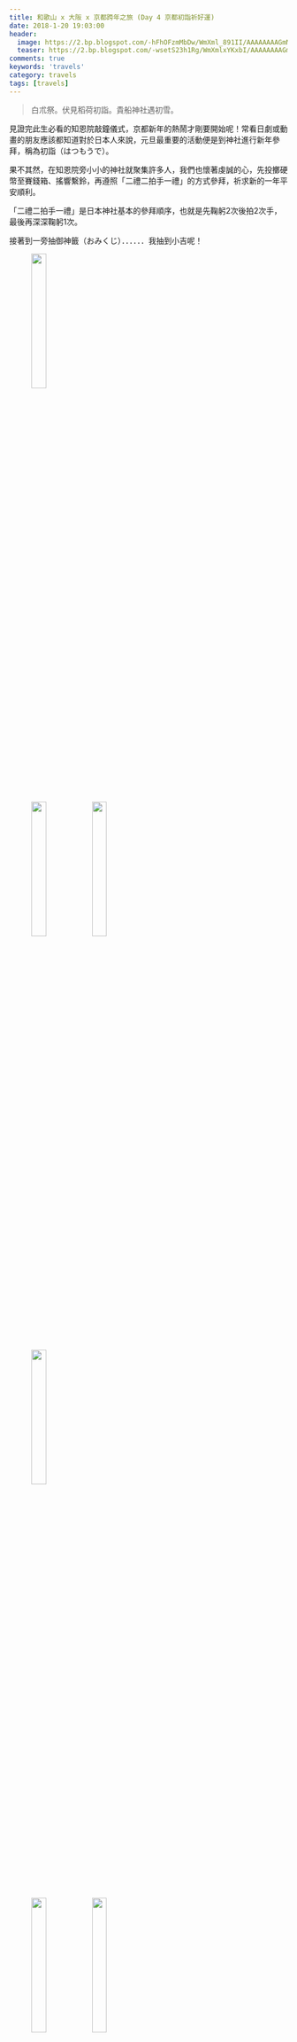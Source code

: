 ```yaml
---
title: 和歌山 x 大阪 x 京都跨年之旅 (Day 4 京都初詣祈好運)
date: 2018-1-20 19:03:00
header:
  image: https://2.bp.blogspot.com/-hFhOFzmMbDw/WmXml_891II/AAAAAAAAGmM/jnUYC-P5sCM6Gp9yVVNQYlfPX6l_-SA2QCKgBGAs/s1600/IMG_5847.JPG
  teaser: https://2.bp.blogspot.com/-wsetS23h1Rg/WmXmlxYKxbI/AAAAAAAAGmM/PkrFY7TPB3o90aRrw-2I4a51OTMj-m99QCKgBGAs/s1600/IMG_5745.JPG
comments: true
keywords: 'travels'
category: travels
tags: [travels]
---
```


> 白朮祭。伏見稻荷初詣。貴船神社遇初雪。

見證完此生必看的知恩院敲鐘儀式，京都新年的熱鬧才剛要開始呢！常看日劇或動畫的朋友應該都知道對於日本人來說，元旦最重要的活動便是到神社進行新年參拜，稱為初詣（はつもうで）。

果不其然，在知恩院旁小小的神社就聚集許多人，我們也懷著虔誠的心，先投擲硬幣至賽錢箱、搖響繫鈴，再遵照「二禮二拍手一禮」的方式參拜，祈求新的一年平安順利。

「二禮二拍手一禮」是日本神社基本的參拜順序，也就是先鞠躬2次後拍2次手，最後再深深鞠躬1次。

接著到一旁抽御神籤（おみくじ）．．．．．．我抽到小吉呢！

<figure>
    <img src="https://1.bp.blogspot.com/-wq4Q5TEch0c/WnAb28vQRmI/AAAAAAAAHL0/FEBlvKPN-JI8COh8HALj2HqNoEeqSW51QCKgBGAs/s1600/DSC_1094.JPG" height="25%" width="25%">
</figure>
<figure class="half">
    <img src="https://2.bp.blogspot.com/-9G51WMsmdVE/WnAb27_dsqI/AAAAAAAAHL0/zYozFcbtlB8os-0sOOnm25SDdP_KYRSuACKgBGAs/s1600/IMG_5743.JPG" height="25%" width="25%">
    <img src="https://3.bp.blogspot.com/-Y9alBF1xmt0/WnAb2zlCANI/AAAAAAAAHL0/--MMv7-S3KoBVZthXR-YZITCvodtv8mlQCKgBGAs/s1600/IMG_5745.JPG" height="25%" width="25%">
</figure>
<figure>
    <img src="https://3.bp.blogspot.com/-dxDgQjdxhpE/WnAb27IgWhI/AAAAAAAAHL0/fXIwyGKY7NQxz0NyfAb5xGLlBJUZpVVjwCKgBGAs/s1600/2018-01-01-04-43-07.jpg" height="25%" width="25%">
</figure>
<figure class="half">
    <img src="https://1.bp.blogspot.com/-LkwbIYGRMVY/WnAb2xr6wxI/AAAAAAAAHL0/PwoIsjjGEtI57lizOMhblBvVzuKmCeUmACKgBGAs/s1600/IMG_5752.JPG" height="25%" width="25%">
    <img src="https://2.bp.blogspot.com/-SHOqhTLgvro/WnAb27RiUYI/AAAAAAAAHL0/5oIpkZXL8-EuolUyVqKOTTLVj9oUkiMEACKgBGAs/s1600/IMG_5755.JPG" height="25%" width="25%">
</figure>
<figure class="half">
    <img src="https://1.bp.blogspot.com/-RhSC_8HAX1A/WnAb219LNiI/AAAAAAAAHL0/2PuOPamEkoQSDD3LsAzxuDVit8OeQMPQACKgBGAs/s1600/IMG_5759.JPG" height="25%" width="25%">
    <img src="https://1.bp.blogspot.com/-eyVgkdY8sbc/WnAb25tz2fI/AAAAAAAAHL0/DsH04-eBKVYmZAbAMp1VvIdyprqsIBnIQCKgBGAs/s1600/IMG_5760.JPG" height="25%" width="25%">
</figure>
<figure class="half">
    <img src="https://1.bp.blogspot.com/-e5_kWKpkRCE/WnAb25tvlrI/AAAAAAAAHL0/GHhYRz-dUVkyswuh7jVnR1p3M4BrIXx6gCKgBGAs/s1600/IMG_5764.JPG" height="25%" width="25%">
    <img src="https://1.bp.blogspot.com/-VUs7r6CHO0U/WnAb2wVy4II/AAAAAAAAHL0/ZE3DM3EXd1wSqyw6MVeD5wh_O3XnVxHbwCKgBGAs/s1600/IMG_5767.JPG" height="25%" width="25%">
</figure>
<figure class="half">
    <img src="https://2.bp.blogspot.com/-U80svdSwTw4/WnAb24QqbOI/AAAAAAAAHL0/nKu25whffUMPBaAumnB6mgJg3bxS1LeLgCKgBGAs/s1600/IMG_5768.JPG" height="25%" width="25%">
    <img src="https://2.bp.blogspot.com/-HQd7zsOuPEU/WnAb27JMUTI/AAAAAAAAHL0/bIYaxWSEyWsZaPB9ummXLU82tVmZ2M0EQCKgBGAs/s1600/IMG_5770.JPG" height="25%" width="25%">
</figure>
<figure class="half">
    <img src="https://1.bp.blogspot.com/-PrVKf5beiiI/WnAb2y_wL-I/AAAAAAAAHL0/h8cyVt1T0OI8r4cW2h8sNXoVa6-FNz1uwCKgBGAs/s1600/IMG_5776.JPG" height="25%" width="25%">
    <img src="https://2.bp.blogspot.com/-sRtTVZg_2eo/WnAb28wB2bI/AAAAAAAAHL0/3-065LrhAYcQgsjqzr2z61Qq8zolbcFMgCKgBGAs/s1600/IMG_5778.JPG" height="25%" width="25%">
</figure>
<figure class="half">
    <img src="https://1.bp.blogspot.com/-lWHP-CV8bDw/WnAb2-ddJ0I/AAAAAAAAHL0/WaYgY-lrb0cYmIG3wkPXTSzZQMGY-YeIgCKgBGAs/s1600/IMG_5779.JPG" height="25%" width="25%">
    <img src="https://3.bp.blogspot.com/-DmSeInqyBAI/WnAb2wA6A4I/AAAAAAAAHL0/-ss5CoptobcznYfYrM_y2_ZHlvenwPQlwCKgBGAs/s1600/IMG_5780.JPG" height="25%" width="25%">
</figure>
<figure class="half">
    <img src="https://3.bp.blogspot.com/-zjGu8Kb-pEk/WnAb23SNJJI/AAAAAAAAHL0/c9B_Sp_NMn4i4sxoxoQ62t2c4AxgmvaQQCKgBGAs/s1600/IMG_5781.JPG" height="25%" width="25%">
    <img src="https://1.bp.blogspot.com/-DSS5CJ2v-DU/WnAb23JLI-I/AAAAAAAAHL0/3VV8OPCTFOgvqWWTANus-H17uWw1AwUEgCKgBGAs/s1600/IMG_5785.JPG" height="25%" width="25%">
</figure>
<figure class="half">
    <img src="https://2.bp.blogspot.com/-Ios_a1G2J1M/WnAb26rzSmI/AAAAAAAAHL0/ehXY0IK-4TcXbWlOjlYjnskVqzPvNPSdwCKgBGAs/s1600/IMG_5787.JPG" height="25%" width="25%">
    <img src="https://3.bp.blogspot.com/-obXg402JbmM/WnAb2-eILNI/AAAAAAAAHL0/MLuDCGaec14ybIMgketeASdwkd9d9tyDgCKgBGAs/s1600/IMG_5790.JPG" height="25%" width="25%">
</figure>
<figure class="half">
    <img src="https://1.bp.blogspot.com/-mm3mDXAaDkQ/WnAb2_maClI/AAAAAAAAHL0/Z-3s3hHYIN0DlTQBtnIxBJCQkmmJuLyCwCKgBGAs/s1600/IMG_5791.JPG" height="25%" width="25%">
    <img src="https://2.bp.blogspot.com/-8_Yxc5EQBGU/WnAb28wQCfI/AAAAAAAAHL0/9S4kWEIUG6ovuUPQ15_7kkZmtifcxOlwACKgBGAs/s1600/IMG_5794.JPG" height="25%" width="25%">
</figure>
<figure class="half">
    <img src="https://2.bp.blogspot.com/-3C0Vn7-ISo8/WnAb2731VeI/AAAAAAAAHL0/bDQL-nWwkg8RFoEClPyqT-cQXgQ-eYSGgCKgBGAs/s1600/IMG_5798.JPG" height="25%" width="25%">
    <img src="https://4.bp.blogspot.com/-sJoFvxAVkHU/WnAb2-o9DhI/AAAAAAAAHL0/EqHzSZxSXZ4AeFgzbuxAtdlHcW8mHW2cQCKgBGAs/s1600/IMG_5802.JPG" height="25%" width="25%">
</figure>
<figure class="half">
    <img src="https://4.bp.blogspot.com/-QsLmo7FdQxE/WnAb28LGi9I/AAAAAAAAHL0/rAUSbicMYngbfqNOYEiN9qYU4GY1o7_9ACKgBGAs/s1600/IMG_5804.JPG" height="25%" width="25%">
    <img src="https://4.bp.blogspot.com/-yn_XStl_Vqk/WnAb29M5FNI/AAAAAAAAHL0/Rwnl6SEiQKcv-pxiHyJtcXlu5F2TswRgwCKgBGAs/s1600/IMG_5805.JPG" height="25%" width="25%">
</figure>
<figure class="half">
    <img src="https://4.bp.blogspot.com/-dSBXh0Olqms/WnAb285lwmI/AAAAAAAAHL0/kN16_-UUSRQORZA1_d4VuM3yv04Qp867gCKgBGAs/s1600/IMG_5808.JPG" height="25%" width="25%">
    <img src="https://1.bp.blogspot.com/-1FbSmZ04smw/WnAb22gzUUI/AAAAAAAAHL0/CAalJ2RobpADdvQJXZd-iFqwaaWzwAeewCKgBGAs/s1600/IMG_5809.JPG" height="25%" width="25%">
</figure>
<figure>
    <img src="https://1.bp.blogspot.com/-6M7oICawuQ8/WnAb250XvCI/AAAAAAAAHL0/8Rc0QDIMz-8rqh9I-EQgQmEvG2UHzMjtwCKgBGAs/s1600/IMG_5813.JPG" height="25%" width="25%">
</figure>
<figure>
    <img src="https://1.bp.blogspot.com/-EDM3uu-sjVM/WnAb2xjMtOI/AAAAAAAAHL0/B05BH00dYWk2Q1U5KraIVAWtUWvvx-5NACKgBGAs/s1600/2018-01-01-10-59-28.jpg" height="25%" width="25%">
</figure>
<figure class="half">
    <img src="https://4.bp.blogspot.com/-n1oD5xufeQg/WnAb2--dqRI/AAAAAAAAHL0/BY6Ri2WuHEsbHLXeRyasZAu3pMlot5U7gCKgBGAs/s1600/IMG_5820.JPG" height="25%" width="25%">
    <img src="https://2.bp.blogspot.com/-JTQA2TvBN9U/WnAb27Xx4BI/AAAAAAAAHL0/KLSkm_a89y8Jq8R1dOcVsZ7vdhbZco04gCKgBGAs/s1600/IMG_5821.JPG" height="25%" width="25%">
</figure>
<figure class="half">
    <img src="https://3.bp.blogspot.com/-60klqdDSbhE/WnAb25NBdsI/AAAAAAAAHL0/jQw8CpgIQNwZQmkgVGlO__Ajifu90JQVQCKgBGAs/s1600/IMG_5825.JPG" height="25%" width="25%">
    <img src="https://1.bp.blogspot.com/-Q-zIzcGNlo0/WnAb224UJ3I/AAAAAAAAHL0/BsidPGeppOIWiIuQ_YQTqyfJ4XiK3Vv3wCKgBGAs/s1600/IMG_5827.JPG" height="25%" width="25%">
</figure>
<figure class="half">
    <img src="https://2.bp.blogspot.com/-SCnsm2Ou_wE/WnAb2w_djwI/AAAAAAAAHL0/CRh3jdrUtHQhGTMvm_qaxYOsTDx96668QCKgBGAs/s1600/IMG_5828.JPG" height="25%" width="25%">
    <img src="https://1.bp.blogspot.com/-Je3seqiPkMQ/WnAb2w3lyrI/AAAAAAAAHL0/iKeZtfmOqp8Lu7Sugo1NXtZWjtHRZLVnACKgBGAs/s1600/IMG_5830.JPG" height="25%" width="25%">
</figure>
<figure class="half">
    <img src="https://1.bp.blogspot.com/-dvJ6sDhq1nE/WnAb2_OC_aI/AAAAAAAAHL0/hxHL19O1J5kooQrm1UyTpod4Y-k7YNoYACKgBGAs/s1600/IMG_5829.JPG" height="25%" width="25%">
    <img src="https://2.bp.blogspot.com/-oxzaAUpzBNE/WnAb26akN8I/AAAAAAAAHL0/jUunpA5XapkRhkZ0BTrL6yinONpDFlUPACKgBGAs/s1600/IMG_5831.JPG" height="25%" width="25%">
</figure>
<figure class="half">
    <img src="https://1.bp.blogspot.com/-jsT5V9X2tGQ/WnAb22v99DI/AAAAAAAAHL0/fQzxhaP1ybQi1M7IVNuIMv3unpuD1X8FQCKgBGAs/s1600/IMG_5832.JPG" height="25%" width="25%">
    <img src="https://1.bp.blogspot.com/-QRMIjM8D5zg/WnAb2_eTWZI/AAAAAAAAHL0/SuZZL2QgcLc6jS02rZCwI3qDyYLoDFKUgCKgBGAs/s1600/IMG_5834.JPG" height="25%" width="25%">
</figure>
<figure class="half">
    <img src="https://1.bp.blogspot.com/-0ZX6bYKQqsw/WnAb28SZZCI/AAAAAAAAHL0/83AoK12fewoxTPKczG09CDYW-11idNLhgCKgBGAs/s1600/IMG_5839.JPG" height="25%" width="25%">
    <img src="https://4.bp.blogspot.com/-8gRlbJGP-aQ/WnAb2zW_GPI/AAAAAAAAHL0/veLvlbibuOg7wRRelMprmr0FsVgpjg9eQCKgBGAs/s1600/IMG_5841.JPG" height="25%" width="25%">
</figure>
<figure class="half">
    <img src="https://4.bp.blogspot.com/-LJ3dcc_CjOw/WnAb20srU3I/AAAAAAAAHL0/60H430EHT4UwJxJGQ9-oqkKUu-3d2QYFwCKgBGAs/s1600/IMG_5844.JPG" height="25%" width="25%">
    <img src="https://2.bp.blogspot.com/-x7VXh9fMS-4/WnAb23B0EFI/AAAAAAAAHL0/WECWWV4VD1ApzBeFt53dLpgn5S9GtBFNgCKgBGAs/s1600/IMG_5853.JPG" height="25%" width="25%">
</figure>
<figure class="half">
    <img src="https://1.bp.blogspot.com/-2wpl8jWaDMo/WnAb2_4TLSI/AAAAAAAAHL0/kmfuMb_2cdIVMKtvXDbVMS01m5YLpt3uQCKgBGAs/s1600/IMG_5854.JPG" height="25%" width="25%">
    <img src="https://2.bp.blogspot.com/-O6uTeJ0oIuM/WnAb24hW8pI/AAAAAAAAHL0/04VePOBOFYMs-bnJ8ucQbyjYIj6Vzd3ywCKgBGAs/s1600/IMG_5856.JPG" height="25%" width="25%">
</figure>
<figure>
    <img src="https://4.bp.blogspot.com/-2k2RWg4yBas/WnAb23_cnZI/AAAAAAAAHL0/ZyKSkJJFN1MSdkef8xtPyW-LF-x13_aTgCKgBGAs/s1600/DSC_1104.JPG" height="25%" width="25%">
</figure>
<figure class="half">
    <img src="https://4.bp.blogspot.com/-0WIGHQ_wND8/WnAb23CgKjI/AAAAAAAAHL0/ggC_wB42yz8Ap3tDpoB1dU3olDjaBdZ_gCKgBGAs/s1600/DSC_1105.JPG" height="25%" width="25%">
    <img src="https://2.bp.blogspot.com/-LpqC3Cs0WFo/WnAb2_mKrpI/AAAAAAAAHL0/netNwBClF-cymt6op0pNAlbv__9I-TILQCKgBGAs/s1600/DSC_1107.JPG" height="25%" width="25%">
</figure>
<figure class="half">
    <img src="https://3.bp.blogspot.com/-zU6N9vsY4NQ/WnAb24SYSmI/AAAAAAAAHL0/fDdaW6RvsZQmbAMpAyNZU66KftBhBxcxACKgBGAs/s1600/DSC_1108.JPG" height="25%" width="25%">
    <img src="https://1.bp.blogspot.com/-6uzvZR9TDU4/WnAb231og5I/AAAAAAAAHL0/e2rygJiwaUkU1deqRy7YIwaT1vn0D4nqwCKgBGAs/s1600/DSC_1109.JPG" height="25%" width="25%">
</figure>
<figure class="half">
    <img src="https://4.bp.blogspot.com/-95wjhQ6OMOw/WnAb239N5lI/AAAAAAAAHL0/mFhX7-LURhwNYpC4PqmDGsUDm2EEbokWACKgBGAs/s1600/IMG_5861.JPG" height="25%" width="25%">
    <img src="https://4.bp.blogspot.com/-yOHSiKFiS4I/WnAb23IU3NI/AAAAAAAAHL0/P8QNK_xWQe8cd0W7bda3d2SxN8AFJwKVwCKgBGAs/s1600/IMG_5863.JPG" height="25%" width="25%">
</figure>
<figure class="half">
    <img src="https://4.bp.blogspot.com/-lj8X5QGQrS4/WnAb2xKC5SI/AAAAAAAAHL0/gojxibwu_Egkvi6LKz1Z4wKvXS-I7o4eQCKgBGAs/s1600/IMG_5869.JPG" height="25%" width="25%">
    <img src="https://3.bp.blogspot.com/-moUjwqWXPTQ/WnAb2xhId9I/AAAAAAAAHL0/ol0hwHsa004woK8jv3uxm85Ov3pt83HcACKgBGAs/s1600/IMG_5870.JPG" height="25%" width="25%">
</figure>
<figure class="half">
    <img src="https://2.bp.blogspot.com/-em0_gfWKaU4/WnAb29anZdI/AAAAAAAAHL0/4MMKB62i5IcPxL6QvpTBzd-Sb5O764mOACKgBGAs/s1600/IMG_5872.JPG" height="25%" width="25%">
    <img src="https://3.bp.blogspot.com/-mSelL10A1h8/WnAb2-wexII/AAAAAAAAHL0/qshu6KneUcwLzdlW35fvpf6-8a2NkLx_QCKgBGAs/s1600/IMG_5871.JPG" height="25%" width="25%">
</figure>
<figure class="half">
    <img src="https://2.bp.blogspot.com/-u8d596oz2ms/WnAb211ybDI/AAAAAAAAHL0/RUYVvQJ1XU0uOIqjORD-5VbCmzo1bdrYQCKgBGAs/s1600/DSC_1111.JPG" height="25%" width="25%">
    <img src="https://1.bp.blogspot.com/-SCoYkr7fF90/WnAb2104cWI/AAAAAAAAHL0/DxJCJlIkRK4ddJOwk1gqMw2c2qksslPxACKgBGAs/s1600/DSC_1113.JPG" height="25%" width="25%">
</figure>
<figure class="half">
    <img src="https://1.bp.blogspot.com/-WYQ81ieoWeo/WnAb2zHbPjI/AAAAAAAAHL0/pik99tS0F4kqOQQ2A234vVJS7DdmJK6gACKgBGAs/s1600/IMG_5877.JPG" height="25%" width="25%">
    <img src="https://2.bp.blogspot.com/-GfkRw0l-gW8/WnAb22uDuPI/AAAAAAAAHL0/c__e960ITEUY-LjvOcWp6YiBzG2si3FkgCKgBGAs/s1600/IMG_5884.JPG" height="25%" width="25%">
</figure>
<figure>
    <img src="https://3.bp.blogspot.com/-lbe1aonKvks/WnAb2z0M_EI/AAAAAAAAHL0/9NwnkPBzWUkWK-aq7O_VaxnIkj_mXtzTwCKgBGAs/s1600/IMG_5880.JPG" height="25%" width="25%">
</figure>
<figure class="half">
    <img src="https://2.bp.blogspot.com/-z7Dt9RnSuCU/WnAb2ztFD-I/AAAAAAAAHL0/pYfVbkZN-9cMFkCAba6SWDVbzNWSVtstQCKgBGAs/s1600/DSC_1119.JPG" height="25%" width="25%">
    <img src="https://4.bp.blogspot.com/-JY39gNntd9s/WnAb2_HwveI/AAAAAAAAHL0/qlA9n01KilM9s9gJU9TgH5xefhF8FreNgCKgBGAs/s1600/DSC_1120.JPG" height="25%" width="25%">
</figure>
<figure class="half">
    <img src="https://2.bp.blogspot.com/-T0yAjA4vQ5Q/WnAb25BwmjI/AAAAAAAAHL0/3h5wrsNXEREeMnTdxEgF9yioiv8iAGQ5gCKgBGAs/s1600/DSC_1121.JPG" height="25%" width="25%">
    <img src="https://3.bp.blogspot.com/--aacxLmMEsA/WnAb282l49I/AAAAAAAAHL0/q0zkmbXPHFcEBaiHAfe5omEsItNwwGDsACKgBGAs/s1600/DSC_1124.JPG" height="25%" width="25%">
</figure>
<figure class="half">
    <img src="https://4.bp.blogspot.com/-4Hjwu3mmTI8/WnAb2y8UAuI/AAAAAAAAHL0/MC3oUNeegCsWweqqhUUQIZq5FeuneN1uQCKgBGAs/s1600/IMG_5903.JPG" height="25%" width="25%">
    <img src="https://1.bp.blogspot.com/-A1Iytoz56OY/WnAb27sXJrI/AAAAAAAAHL0/Qj6XtUvCuzwzczBx-cXWwJaa5Fs-VEd1QCKgBGAs/s1600/IMG_5901.JPG" height="25%" width="25%">
</figure>
<figure class="half">
    <img src="https://4.bp.blogspot.com/-YlgdNnE2GD4/WnAb29d1JII/AAAAAAAAHL0/NQYcUUckQO0uS8WUZdL48oN5sUdyVaizgCKgBGAs/s1600/IMG_5908.JPG" height="25%" width="25%">
    <img src="https://4.bp.blogspot.com/-RfU_kf8Yj1I/WnAb2zzNNPI/AAAAAAAAHL0/4TEK6poAa8MBiksANRQw1vX6WLi0rZxSwCKgBGAs/s1600/IMG_5909.JPG" height="25%" width="25%">
</figure>
<figure class="half">
    <img src="https://3.bp.blogspot.com/-fxNqU5bc9VQ/WnAb29mfr5I/AAAAAAAAHL0/Lg96hmcBkxMI901QKY3Wu9xNANGWiy0TwCKgBGAs/s1600/DSC_1132.JPG" height="25%" width="25%">
    <img src="https://1.bp.blogspot.com/-2JLPrPpQwuQ/WnAb2-gUhSI/AAAAAAAAHL0/LhefSKt4YOgGY78YmaUMIKwoWm6aERSIwCKgBGAs/s1600/DSC_1136.JPG" height="25%" width="25%">
</figure>
<figure class="half">
    <img src="https://2.bp.blogspot.com/-RQOkeJzCifY/WnAb21hOXcI/AAAAAAAAHL0/4Q9axmfifdA8bsT3bk2ctYw_tkVZmZN-gCKgBGAs/s1600/IMG_5916.JPG" height="25%" width="25%">
    <img src="https://1.bp.blogspot.com/-ClTVVyCMIWQ/WnAb21vOk9I/AAAAAAAAHL0/NeNiC1FjPboirCKQbDoyGD3w8IYQQ-OQQCKgBGAs/s1600/IMG_5917.JPG" height="25%" width="25%">
</figure>
<figure class="half">
    <img src="https://2.bp.blogspot.com/-c_fvjK0xOVM/WnAb23zoEfI/AAAAAAAAHL0/rYrF7EP6xc4lVFDDKxR88zxAWLUxZB3JQCKgBGAs/s1600/IMG_5924.JPG" height="25%" width="25%">
    <img src="https://4.bp.blogspot.com/-Li-F43HyfWo/WnAb21pAQfI/AAAAAAAAHL0/kveSVB6UemQ39gBj0hlCYbxeekCXShMEwCKgBGAs/s1600/IMG_5925.JPG" height="25%" width="25%">
</figure>
<figure class="half">
    <img src="https://1.bp.blogspot.com/-juRgEvk3gxU/WnAb28DTH1I/AAAAAAAAHL0/VfdYa6tPcUYcbDLc3z8q0xtYKkN2bldPACKgBGAs/s1600/IMG_5928.JPG" height="25%" width="25%">
    <img src="https://1.bp.blogspot.com/-vD9Ivd9lJ7g/WnAb24egEpI/AAAAAAAAHL0/fxhT6t20aDY0EMf6fTv0UB6YfiwZqBUiACKgBGAs/s1600/IMG_5947.JPG" height="25%" width="25%">
</figure>
<figure class="half">
    <img src="https://1.bp.blogspot.com/-sVwrjKtVxrs/WnAb20_WsDI/AAAAAAAAHL0/-dqj52ixTTYM7Dh_nXo1radWKA6T__vLQCKgBGAs/s1600/IMG_5950.JPG" height="25%" width="25%">
    <img src="https://1.bp.blogspot.com/-qZFIBCvMh54/WnAb29w57qI/AAAAAAAAHL0/_KxBUryvTkQxAEuLUM51zCl_ahJDwiWTQCKgBGAs/s1600/IMG_5956.JPG" height="25%" width="25%">
</figure>
<figure class="half">
    <img src="https://1.bp.blogspot.com/-j5HqOVAHds8/WnAb2y6YlGI/AAAAAAAAHL0/Z0f-I81CYYEF0dbcNbeklhFujuSLiBYUgCKgBGAs/s1600/IMG_5960.JPG" height="25%" width="25%">
    <img src="https://4.bp.blogspot.com/-QZb-VU4vvhw/WnAb2xZHhXI/AAAAAAAAHL0/C2mND2MDOuU-89ixkSa3hilj8g231x-7QCKgBGAs/s1600/IMG_5962.JPG" height="25%" width="25%">
</figure>
<figure class="half">
    <img src="https://3.bp.blogspot.com/-joDTQhMqTaI/WnAb2xN1AcI/AAAAAAAAHL0/XdG50eyS7AQDmhZagMZsinCdhw3zk_z5gCKgBGAs/s1600/IMG_5963.JPG" height="25%" width="25%">
    <img src="https://1.bp.blogspot.com/-A7XWYU5LbSQ/WnAb2ytjMVI/AAAAAAAAHL0/R3Nk8zSovdwoc1lRUwZepTUdyfPotoROACKgBGAs/s1600/IMG_5966.JPG" height="25%" width="25%">
</figure>
<figure class="half">
    <img src="https://4.bp.blogspot.com/-DOPhxgP3jeA/WnAb2_X6bgI/AAAAAAAAHL0/O0jIvxao3noAnUAgHTr_DWQs4L-13qcZwCKgBGAs/s1600/DSC_1139.JPG" height="25%" width="25%">
    <img src="https://4.bp.blogspot.com/-9quvSeWqZsY/WnAb2zuxklI/AAAAAAAAHL0/J9qqgmIj4csVe9Xi9Ot43_NGEMWEdrUrgCKgBGAs/s1600/DSC_1140.JPG" height="25%" width="25%">
</figure>
<figure class="half">
    <img src="https://2.bp.blogspot.com/-AJIS5qHcQ5w/WnAb2y16JII/AAAAAAAAHL0/abYivMsbREwSeGnPTkxpmCoQl0kv59gDgCKgBGAs/s1600/IMG_5968.JPG" height="25%" width="25%">
    <img src="https://4.bp.blogspot.com/-142gnUl8zJ8/WnAb2yCSCAI/AAAAAAAAHL0/qxEJ09Ha51YGotLUg9jojs48oh0F-qxugCKgBGAs/s1600/IMG_5969.JPG" height="25%" width="25%">
</figure>
<figure class="third">
    <img src="https://4.bp.blogspot.com/-7d-NSK-0FSI/WnAb24ZL9gI/AAAAAAAAHL0/j2WahFKFmqUXFRlnzb1j_U8hHboo1N5OwCKgBGAs/s1600/IMG_5973.JPG" height="25%" width="25%">
    <img src="https://2.bp.blogspot.com/-YahpDWcSOa8/WnAb21GGPWI/AAAAAAAAHL0/ABpbii6OBMsAStFufvVFOh_kpcFaAwqfQCKgBGAs/s1600/IMG_5976.JPG" height="25%" width="25%">
    <img src="https://3.bp.blogspot.com/-xCYrS-KtNRY/WnAb286A69I/AAAAAAAAHL0/ZQ3Y6tOwGdM5N0kPoNml7HGS0dNwQ0X0QCKgBGAs/s1600/IMG_5971.JPG" height="25%" width="25%">
</figure>
<figure>
    <img src="https://4.bp.blogspot.com/-kDxXNqu9hZ4/WnAb26J0IHI/AAAAAAAAHL0/IbqygwFs6fA39oh48hCooMhwJqKclNZpQCKgBGAs/s1600/IMG_5977.JPG" height="25%" width="25%">
</figure>
<figure class="half">
    <img src="https://2.bp.blogspot.com/-UaAZHtiGiII/WnAb28shDpI/AAAAAAAAHL0/YMbVrEtjl0QwZUzKTf2-k2ZAgBGUtabyQCKgBGAs/s1600/IMG_5978.JPG" height="25%" width="25%">
    <img src="https://4.bp.blogspot.com/-gakGUdAyR1I/WnAb21OtwPI/AAAAAAAAHL0/-AzPrXuFr2UjFIOvtgaUZsTJ2YEk5JveACKgBGAs/s1600/IMG_5982.JPG" height="25%" width="25%">
</figure>
<figure>
    <img src="https://3.bp.blogspot.com/-hH54uGOhEFY/WnAb2xP8_cI/AAAAAAAAHL0/bpONZhq5uKQMjhy0alL9mC_qKpf3sgnigCKgBGAs/s1600/2018-01-01-17-50-44.jpg" height="25%" width="25%">
</figure>
<figure class="third">
    <img src="https://2.bp.blogspot.com/-2LkZP1dREB4/WnAb28HA4OI/AAAAAAAAHL0/RgUMcISTomYIaOPYbaB_FULvB-sUui7CQCKgBGAs/s1600/DSC_1144.JPG" height="25%" width="25%">
    <img src="https://4.bp.blogspot.com/-zKVqHibsqRM/WnAb24mVmFI/AAAAAAAAHL0/xU3V5ttCW2Maw4BVmpovHY-WpysfIBiBQCKgBGAs/s1600/DSC_1147.JPG" height="25%" width="25%">
    <img src="https://4.bp.blogspot.com/-6pYeIupdDy8/WnAb2yRXrDI/AAAAAAAAHL0/cItTdrPWbiYMlRbW1od2OJj9zZbC8Jj-wCKgBGAs/s1600/DSC_1149.JPG" height="25%" width="25%">
</figure>
